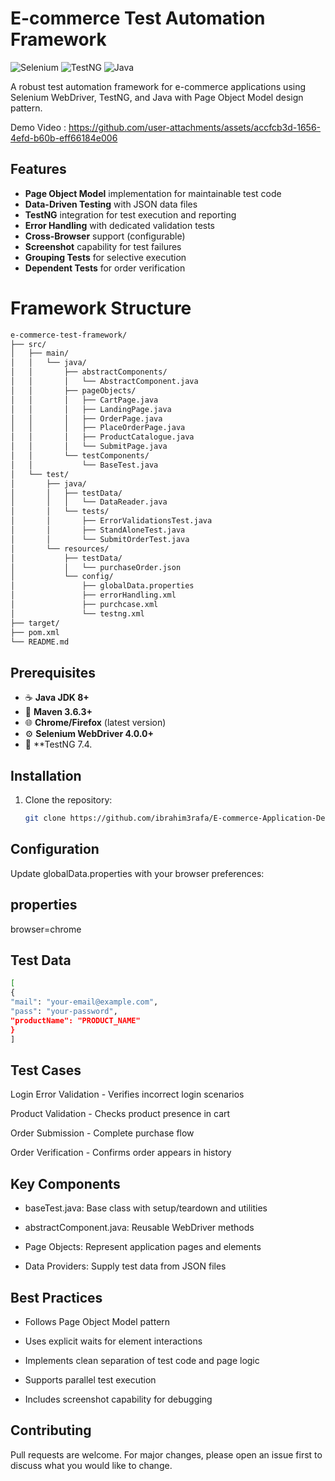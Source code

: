 # E-commerce Test Automation Framework

![Selenium](https://img.shields.io/badge/-Selenium-43B02A?logo=selenium&logoColor=white)
![TestNG](https://img.shields.io/badge/-TestNG-FF6464?logo=testng&logoColor=white)
![Java](https://img.shields.io/badge/-Java-007396?logo=java&logoColor=white)

A robust test automation framework for e-commerce applications using Selenium WebDriver, TestNG, and Java with Page Object Model design pattern.

Demo Video : https://github.com/user-attachments/assets/accfcb3d-1656-4efd-b60b-eff66184e006

## Features

- **Page Object Model** implementation for maintainable test code
- **Data-Driven Testing** with JSON data files
- **TestNG** integration for test execution and reporting
- **Error Handling** with dedicated validation tests
- **Cross-Browser** support (configurable)
- **Screenshot** capability for test failures
- **Grouping Tests** for selective execution
- **Dependent Tests** for order verification


# Framework Structure

```bash
e-commerce-test-framework/
├── src/
│   ├── main/
│   │   └── java/
│   │       ├── abstractComponents/
│   │       │   └── AbstractComponent.java
│   │       ├── pageObjects/
│   │       │   ├── CartPage.java
│   │       │   ├── LandingPage.java
│   │       │   ├── OrderPage.java
│   │       │   ├── PlaceOrderPage.java
│   │       │   ├── ProductCatalogue.java
│   │       │   └── SubmitPage.java
│   │       └── testComponents/
│   │           └── BaseTest.java
│   └── test/
│       ├── java/
│       │   ├── testData/
│       │   │   └── DataReader.java
│       │   └── tests/
│       │       ├── ErrorValidationsTest.java
│       │       ├── StandAloneTest.java
│       │       └── SubmitOrderTest.java
│       └── resources/
│           ├── testData/
│           │   └── purchaseOrder.json
│           └── config/
│               ├── globalData.properties
│               ├── errorHandling.xml
│               ├── purchcase.xml
│               └── testng.xml
├── target/
├── pom.xml
└── README.md
```

## Prerequisites

- ☕ **Java JDK 8+**
- 🧰 **Maven 3.6.3+**
- 🌐 **Chrome/Firefox** (latest version)
- ⚙️ **Selenium WebDriver 4.0.0+**
- 🧪 **TestNG 7.4.

## Installation

1. Clone the repository:
   ```bash
   git clone https://github.com/ibrahim3rafa/E-commerce-Application-Demo.git
   

## Configuration
Update globalData.properties with your browser preferences:

## properties

browser=chrome


## Test Data
```bash
[
{
"mail": "your-email@example.com",
"pass": "your-password",
"productName": "PRODUCT_NAME"
}
]
```


## Test Cases

Login Error Validation - Verifies incorrect login scenarios

Product Validation - Checks product presence in cart

Order Submission - Complete purchase flow

Order Verification - Confirms order appears in history


## Key Components
- baseTest.java: Base class with setup/teardown and utilities

- abstractComponent.java: Reusable WebDriver methods

- Page Objects: Represent application pages and elements

- Data Providers: Supply test data from JSON files

## Best Practices
- Follows Page Object Model pattern

- Uses explicit waits for element interactions

- Implements clean separation of test code and page logic

- Supports parallel test execution

- Includes screenshot capability for debugging

## Contributing
Pull requests are welcome. For major changes, please open an issue first to discuss what you would like to change.
